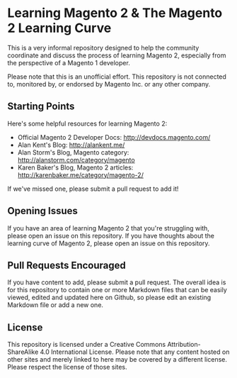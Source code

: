 # Learning Magento 2 & The Magento 2 Learning Curve

This is a very informal repository designed to help the community coordinate and discuss the process of learning Magento 2, especially from the perspective of a Magento 1 developer. 

Please note that this is an unofficial effort. This repository is not connected to, monitored by, or endorsed by Magento Inc. or any other company. 

## Starting Points

Here's some helpful resources for learning Magento 2:

* Official Magento 2 Developer Docs: http://devdocs.magento.com/ 
* Alan Kent's Blog: http://alankent.me/ 
* Alan Storm's Blog, Magento category: http://alanstorm.com/category/magento 
* Karen Baker's Blog, Magento 2 articles: http://karenbaker.me/category/magento-2/ 

If we've missed one, please submit a pull request to add it!

## Opening Issues

If you have an area of learning Magento 2 that you're struggling with, please open an issue on this repository. If you have thoughts about the learning curve of Magento 2, please open an issue on this repository. 

## Pull Requests Encouraged

If you have content to add, please submit a pull request. The overall idea is for this repository to contain one or more Markdown files that can be easily viewed, edited and updated here on Github, so please edit an existing Markdown file or add a new one. 

## License

This repository is licensed under a Creative Commons Attribution-ShareAlike 4.0 International License. Please note that any content hosted on other sites and merely linked to here may be covered by a different license. Please respect the license of those sites. 

